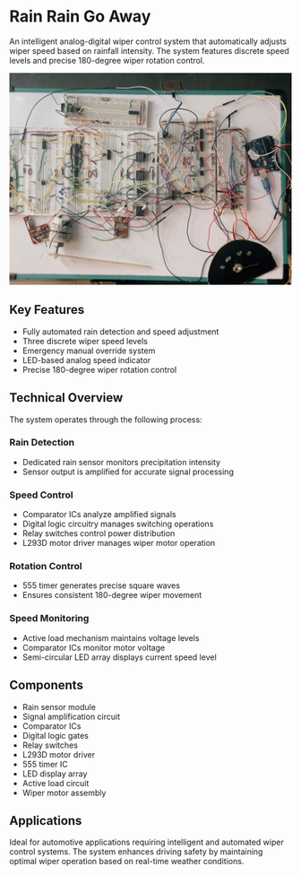 # Rain Rain Go Away

An intelligent analog-digital wiper control system that automatically adjusts wiper speed based on rainfall intensity. The system features discrete speed levels and precise 180-degree wiper rotation control.

![Circuit Image](https://github.com/soumyadiprashpur/Rain-Rain-Go-Away/blob/main/rain_rain_1.jpg?raw=true)

## Key Features
- Fully automated rain detection and speed adjustment
- Three discrete wiper speed levels  
- Emergency manual override system
- LED-based analog speed indicator
- Precise 180-degree wiper rotation control

## Technical Overview
The system operates through the following process:

### Rain Detection
- Dedicated rain sensor monitors precipitation intensity
- Sensor output is amplified for accurate signal processing

### Speed Control  
- Comparator ICs analyze amplified signals
- Digital logic circuitry manages switching operations
- Relay switches control power distribution
- L293D motor driver manages wiper motor operation

### Rotation Control
- 555 timer generates precise square waves
- Ensures consistent 180-degree wiper movement

### Speed Monitoring
- Active load mechanism maintains voltage levels
- Comparator ICs monitor motor voltage  
- Semi-circular LED array displays current speed level

## Components
- Rain sensor module
- Signal amplification circuit
- Comparator ICs
- Digital logic gates
- Relay switches
- L293D motor driver
- 555 timer IC
- LED display array
- Active load circuit
- Wiper motor assembly

## Applications
Ideal for automotive applications requiring intelligent and automated wiper control systems. The system enhances driving safety by maintaining optimal wiper operation based on real-time weather conditions.
